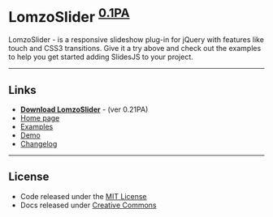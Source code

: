# LomzoSlider <sup>[0.1PA][download]</sup>
LomzoSlider - is a responsive slideshow plug-in for jQuery with features like touch and CSS3 transitions. Give it a try above and check out the examples to help you get started adding SlidesJS to your project.

***

## Links
- **[Download LomzoSlider][download]** - (ver 0.21PA)
- [Home page](https://lomzo.github.io/lomzoSlider/)
- [Examples](https://lomzo.github.io/lomzoSlider/manual/)
- [Demo](https://lomzo.github.io/lomzoSlider/demo/)
- [Changelog](https://github.com/Lomzo/lomzoSlider/blob/master/CHANGELOG.md)

***

## License
- Code released under the [MIT License](https://github.com/Lomzo/lomzoSlider/blob/master/LICENSE.md) <br />
- Docs released under [Creative Commons](https://github.com/Lomzo/lomzoSlider/blob/master/docs/LICENSE.md)


[download]: https://github.com/Lomzo/lomzoSlider/archive/master.zip "ver 0.1PA(Pre-alpha)"

